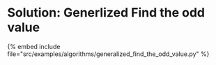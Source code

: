 # Solution: Generlized Find the odd value


{% embed include file="src/examples/algorithms/generalized_find_the_odd_value.py" %}



